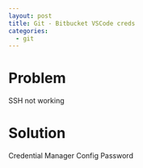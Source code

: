 ```yaml
---
layout: post
title: Git - Bitbucket VSCode creds
categories:
  - git
---
```


# Problem

SSH not working

# Solution

Credential Manager
Config
Password
